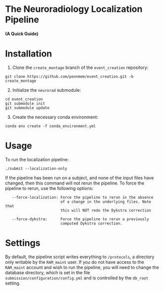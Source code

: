 # The Neuroradiology Localization Pipeline
#### (A Quick Guide)

# Installation
1. Clone the `create_montage` branch of the `event_creation` repository:
```
git clone https://github.com/pennmem/event_creation.git -b create_montage
```
2. Initialize the `neurorad` submodule:
```
cd event_creation
git submodule init
git submodule update
```
3. Create the necessary conda environment:
```
conda env create -f conda_environment.yml
```

# Usage
To run the localization pipeline:
```
./submit --localization-only
```
If the pipeline has been run on a subject, and none of the input files
have changed, then this command will not rerun the pipeline. To force
the pipeline to rerun, use the following options:
```
   --force-localization: Force the pipeline to rerun in the absence
                         of a change in the underlying files. Note that
                         this will NOT redo the Dykstra correction

   --force-dykstra:      Force the pipeline to rerun a previously
                         computed Dykstra correction.
```
# Settings
By default, the pipeline script writes everything to `/protocols`, a directory
only writable by the `RAM_maint` user. If you do not have access to
the `RAM_maint` account and wish to run the pipeline, you will need to
change the database directory, which is set in the file
`submission/configuration/config.yml` and is controlled by the
`db_root` setting.
